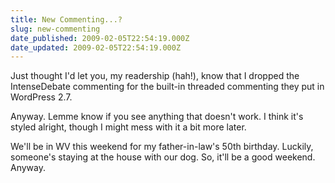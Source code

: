 ```yaml
---
title: New Commenting...?
slug: new-commenting
date_published: 2009-02-05T22:54:19.000Z
date_updated: 2009-02-05T22:54:19.000Z
---
```


Just thought I'd let you, my readership (hah!), know that I dropped the IntenseDebate commenting for the built-in threaded commenting they put in WordPress 2.7.

Anyway. Lemme know if you see anything that doesn't work. I think it's styled alright, though I might mess with it a bit more later.

We'll be in WV this weekend for my father-in-law's 50th birthday. Luckily, someone's staying at the house with our dog. So, it'll be a good weekend. Anyway.

